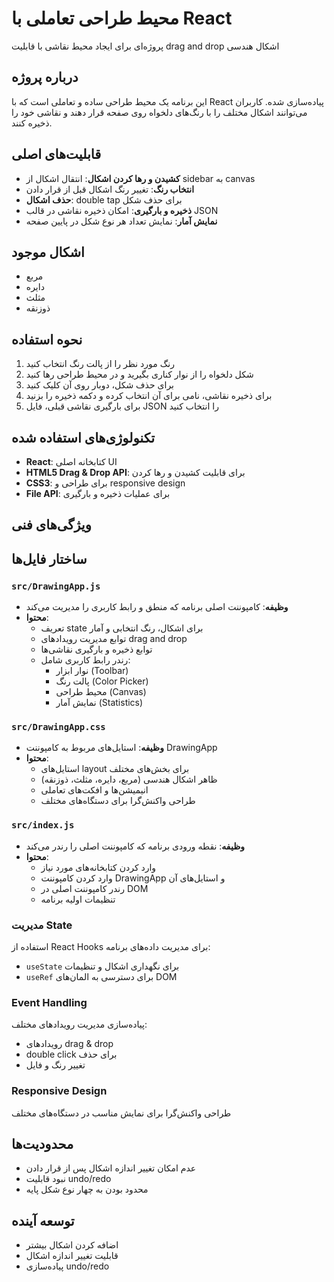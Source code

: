 # محیط طراحی تعاملی با React

پروژه‌ای برای ایجاد محیط نقاشی با قابلیت drag and drop اشکال هندسی

## درباره پروژه

این برنامه یک محیط طراحی ساده و تعاملی است که با React پیاده‌سازی شده. کاربران می‌توانند اشکال مختلف را با رنگ‌های دلخواه روی صفحه قرار دهند و نقاشی خود را ذخیره کنند.

## قابلیت‌های اصلی

- **کشیدن و رها کردن اشکال**: انتقال اشکال از sidebar به canvas
- **انتخاب رنگ**: تغییر رنگ اشکال قبل از قرار دادن
- **حذف اشکال**: double tap برای حذف شکل
- **ذخیره و بارگیری**: امکان ذخیره نقاشی در قالب JSON
- **نمایش آمار**: نمایش تعداد هر نوع شکل در پایین صفحه

## اشکال موجود

- مربع
- دایره  
- مثلث
- ذوزنقه

## نحوه استفاده

1. رنگ مورد نظر را از پالت رنگ انتخاب کنید
2. شکل دلخواه را از نوار کناری بگیرید و در محیط طراحی رها کنید
3. برای حذف شکل، دوبار روی آن کلیک کنید
4. برای ذخیره نقاشی، نامی برای آن انتخاب کرده و دکمه ذخیره را بزنید
5. برای بارگیری نقاشی قبلی، فایل JSON را انتخاب کنید


## تکنولوژی‌های استفاده شده

- **React**: کتابخانه اصلی UI
- **HTML5 Drag & Drop API**: برای قابلیت کشیدن و رها کردن
- **CSS3**: برای طراحی و responsive design
- **File API**: برای عملیات ذخیره و بارگیری

## ویژگی‌های فنی

## ساختار فایل‌ها

### `src/DrawingApp.js`
- **وظیفه**: کامپوننت اصلی برنامه که منطق و رابط کاربری را مدیریت می‌کند
- **محتوا**:
  - تعریف state برای اشکال، رنگ انتخابی و آمار
  - توابع مدیریت رویدادهای drag and drop
  - توابع ذخیره و بارگیری نقاشی‌ها
  - رندر رابط کاربری شامل:
    - نوار ابزار (Toolbar)
    - پالت رنگ (Color Picker)  
    - محیط طراحی (Canvas)
    - نمایش آمار (Statistics)

### `src/DrawingApp.css`
- **وظیفه**: استایل‌های مربوط به کامپوننت DrawingApp
- **محتوا**:
  - استایل‌های layout برای بخش‌های مختلف
  - ظاهر اشکال هندسی (مربع، دایره، مثلث، ذوزنقه)
  - انیمیشن‌ها و افکت‌های تعاملی
  - طراحی واکنش‌گرا برای دستگاه‌های مختلف

### `src/index.js`
- **وظیفه**: نقطه ورودی برنامه که کامپوننت اصلی را رندر می‌کند
- **محتوا**:
  - وارد کردن کتابخانه‌های مورد نیاز
  - وارد کردن کامپوننت DrawingApp و استایل‌های آن
  - رندر کامپوننت اصلی در DOM
  - تنظیمات اولیه برنامه

### مدیریت State
استفاده از React Hooks برای مدیریت داده‌های برنامه:
- `useState` برای نگهداری اشکال و تنظیمات
- `useRef` برای دسترسی به المان‌های DOM

### Event Handling
پیاده‌سازی مدیریت رویدادهای مختلف:
- رویدادهای drag & drop
- double click برای حذف
- تغییر رنگ و فایل

### Responsive Design
طراحی واکنش‌گرا برای نمایش مناسب در دستگاه‌های مختلف

## محدودیت‌ها

- عدم امکان تغییر اندازه اشکال پس از قرار دادن
- نبود قابلیت undo/redo
- محدود بودن به چهار نوع شکل پایه

## توسعه آینده

- اضافه کردن اشکال بیشتر
- قابلیت تغییر اندازه اشکال
- پیاده‌سازی undo/redo

